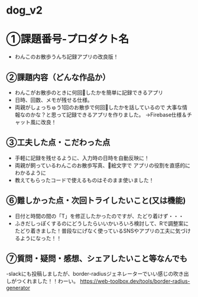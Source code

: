 # dog_v2

# ①課題番号-プロダクト名
- わんこのお散歩うんち記録アプリの改良版！

## ②課題内容（どんな作品か）
- わんこがお散歩のときに何回💩したかを簡単に記録できるアプリ
- 日時、回数、メモが残せる仕様。
- 両親がしょっちゅう1回のお散歩で何回💩したかを話しているので
大事な情報なのかな？と思って記録できるアプリを作りました。
→Firebase仕様＆チャット風に改良！


## ③工夫した点・こだわった点
- 手軽に記録を残せるように、入力時の日時を自動反映に！
- 両親が飼っているわんこのお散歩写真、💩絵文字で
アプリの役割を直感的にわかるように
- 教えてもらったコードで使えるものはそのまま使いました！


## ⑥難しかった点・次回トライしたいこと(又は機能)
- 日付と時間の間の「T」を修正したかったのですが、たどり着けず・・・
- ふきだしっぽくするのにどうしたらいいかいろいろ検討して、Rで調整案にたどり着きました！普段なにげなく使っているSNSやアプリの工夫に気づけるようになった！！


## ⑦質問・疑問・感想、シェアしたいこと等なんでも
-slackにも投稿しましたが、border-radiusジェネレーターでいい感じの吹き出しがつくれました！！わーい。
https://web-toolbox.dev/tools/border-radius-generator

